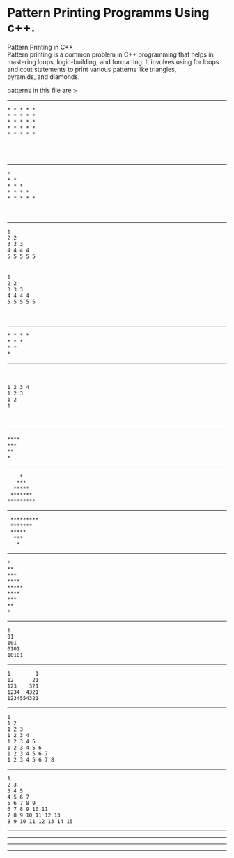 # Pattern Printing Programms Using c++.
Pattern Printing in C++ <br>
Pattern printing is a common problem in C++ programming that helps in mastering loops, logic-building, and formatting. It involves using for loops and cout statements to print various patterns like triangles, <br> pyramids, and diamonds. <br>

patterns in this file are :- 
****

`* * * * *`<br>
`* * * * *`<br>
`* * * * *`<br>
`* * * * *`<br>
`* * * * *`<br>

<br> <br>
****
`*` <br>
`* *` <br>
`* * *` <br>
`* * * *` <br>
`* * * * *` <br>
<br> <br> 
****
`1` <br>
`2 2` <br>
`3 3 3` <br>
`4 4 4 4` <br>
`5 5 5 5 5` <br>
<br> <br> 
`1` <br>
`2 2` <br>
`3 3 3` <br>
`4 4 4 4` <br>
`5 5 5 5 5` <br>
<br> <br> 
****
`* * * *` <br>
`* * *` <br>
`* *` <br>
`*` <br>
****
<br> <br> 
`1 2 3 4`  <br>
`1 2 3` <br>
`1 2` <br>
`1` <br>
<br> <br> 
****
`****` <br>
`***` <br>
`**` <br>
`*` <br>
 ****
`    *`  <br>
`   ***`  <br>
`  *****`  <br>
` *******`  <br>
`*********`  <br>
****

` *********`  <br>
`  ******* `  <br>
`  ***** `  <br>
`   ***  `  <br>
`   *`  <br>
****

`*`<br>
`**`<br>
`***`<br>
`****`<br>
`*****`<br>
`****`<br>
`***`<br>
`**`<br>
`*`<br>
****

`1`<br>
`01`<br>
`101`<br>
`0101`<br>
`10101`<br>

****

`1        1`<br>
`12      21`<br>
`123    321`<br>
`1234  4321`<br>
`1234554321`<br>

****

`1`<br>
`1 2`<br>
`1 2 3`<br>
`1 2 3 4`<br>
`1 2 3 4 5`<br>
`1 2 3 4 5 6`<br>
`1 2 3 4 5 6 7`<br>
`1 2 3 4 5 6 7 8`<br>

****

`1`<br>
`2 3`<br>
`3 4 5`<br>
`4 5 6 7`<br>
`5 6 7 8 9`<br>
`6 7 8 9 10 11`<br>
`7 8 9 10 11 12 13`<br>
`8 9 10 11 12 13 14 15`<br>

****

****




****




****
